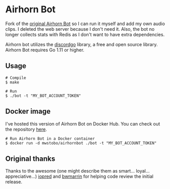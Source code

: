 # Airhorn Bot
Fork of the [original Airhorn Bot](https://github.com/hammerandchisel/airhornbot) so I can run it myself and add my own audio clips. I deleted the web server because I don't need it. Also, the bot no longer collects stats with Redis as I don't want to have extra dependencies.

Airhorn bot utilizes the [discordgo](https://github.com/bwmarrin/discordgo) library, a free and open source library. Airhorn Bot requires Go 1.11 or higher.

## Usage
```shell
# Compile
$ make

# Run
$ ./bot -t "MY_BOT_ACCOUNT_TOKEN"
```

## Docker image
I've hosted this version of Airhorn Bot on Docker Hub. You can check out the repository [here](https://hub.docker.com/r/mwstobo/airhornbot/).

```shell
# Run Airhorn Bot in a Docker container
$ docker run -d mwstobo/airhornbot ./bot -t "MY_BOT_ACCOUNT_TOKEN"
```

## Original thanks
Thanks to the awesome (one might describe them as smart... loyal... appreciative...) [iopred](https://github.com/iopred) and [bwmarrin](https://github.com/bwmarrin/discordgo) for helping code review the initial release.
